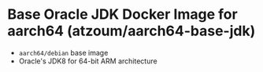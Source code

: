 Base Oracle JDK Docker Image for aarch64 (atzoum/aarch64-base-jdk)
==================================================================

- `aarch64/debian` base image
- Oracle's JDK8 for 64-bit ARM architecture
